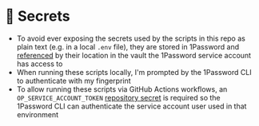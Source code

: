 # 🤫 Secrets

- To avoid ever exposing the secrets used by the scripts in this repo as plain text (e.g. in a local `.env` file), they are stored in 1Password and [referenced](https://developer.1password.com/docs/cli/secret-reference-syntax/) by their location in the vault the 1Password service account has access to
- When running these scripts locally, I'm prompted by the 1Password CLI to authenticate with my fingerprint
- To allow running these scripts via GitHub Actions workflows, an `OP_SERVICE_ACCOUNT_TOKEN` [repository secret](https://docs.github.com/en/actions/security-for-github-actions/security-guides/using-secrets-in-github-actions#creating-secrets-for-a-repository) is required so the 1Password CLI can authenticate the service account user used in that environment
